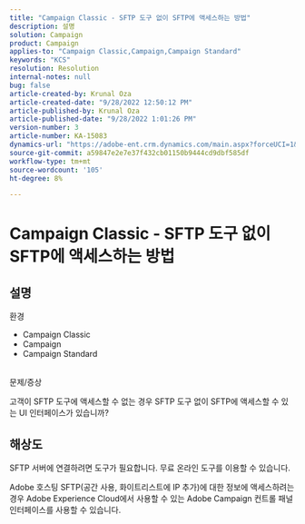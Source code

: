 ```yaml
---
title: "Campaign Classic - SFTP 도구 없이 SFTP에 액세스하는 방법"
description: 설명
solution: Campaign
product: Campaign
applies-to: "Campaign Classic,Campaign,Campaign Standard"
keywords: "KCS"
resolution: Resolution
internal-notes: null
bug: false
article-created-by: Krunal Oza
article-created-date: "9/28/2022 12:50:12 PM"
article-published-by: Krunal Oza
article-published-date: "9/28/2022 1:01:26 PM"
version-number: 3
article-number: KA-15083
dynamics-url: "https://adobe-ent.crm.dynamics.com/main.aspx?forceUCI=1&pagetype=entityrecord&etn=knowledgearticle&id=8537a612-2c3f-ed11-9db1-000d3a5c1bcc"
source-git-commit: a59847e2e7e37f432cb01150b9444cd9dbf585df
workflow-type: tm+mt
source-wordcount: '105'
ht-degree: 8%

---
```


# Campaign Classic - SFTP 도구 없이 SFTP에 액세스하는 방법

## 설명

환경

- Campaign Classic
- Campaign
- Campaign Standard

<br>문제/증상<br>

고객이 SFTP 도구에 액세스할 수 없는 경우 SFTP 도구 없이 SFTP에 액세스할 수 있는 UI 인터페이스가 있습니까?

## 해상도

SFTP 서버에 연결하려면 도구가 필요합니다. 무료 온라인 도구를 이용할 수 있습니다.

Adobe 호스팅 SFTP(공간 사용, 화이트리스트에 IP 추가)에 대한 정보에 액세스하려는 경우 Adobe Experience Cloud에서 사용할 수 있는 Adobe Campaign 컨트롤 패널 인터페이스를 사용할 수 있습니다.
